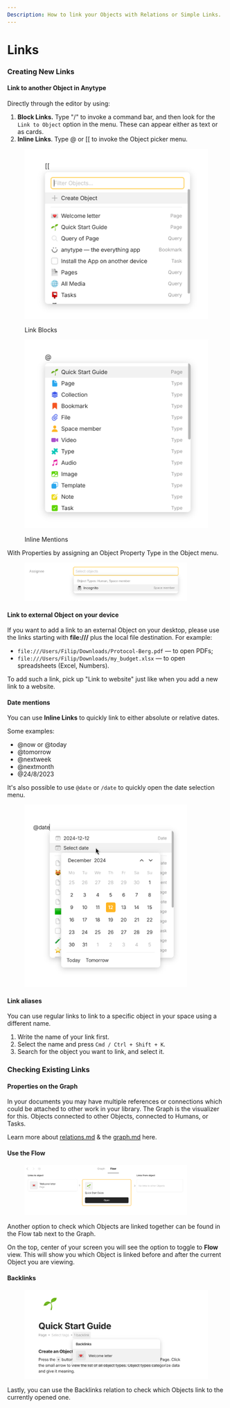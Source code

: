 ```yaml
---
Description: How to link your Objects with Relations or Simple Links.
---
```


# Links

### Creating New Links

#### Link to another Object in Anytype

Directly through the editor by using:

1. **Block Links.** Type "/" to invoke a command bar, and then look for the `Link to Object` option in the menu. These can appear either as text or as cards.
2. **Inline Links**. Type @ or \[\[ to invoke the Object picker menu.

<div><figure><img src="../../.gitbook/assets/image (17) (1).png" alt=""><figcaption><p>Link Blocks</p></figcaption></figure> <figure><img src="../../.gitbook/assets/image (18) (1).png" alt=""><figcaption><p>Inline Mentions</p></figcaption></figure></div>

With Properties by assigning an Object Property Type in the Object menu.

<figure><img src="../../.gitbook/assets/image (179).png" alt="" width="375"><figcaption></figcaption></figure>

#### Link to external Object on your device

If you want to add a link to an external Object on your desktop, please use the links starting with **file:///** plus the local file destination. For example:

* `file:///Users/Filip/Downloads/Protocol-Berg.pdf` — to open PDFs;
* `file:///Users/Filip/Downloads/my_budget.xlsx` — to open spreadsheets (Excel, Numbers).

To add such a link, pick up "Link to website" just like when you add a new link to a website.

#### Date mentions

You can use **Inline Links** to quickly link to either absolute or relative dates.

Some examples:

* @now or @today
* @tomorrow
* @nextweek
* @nextmonth
* @24/8/2023

It's also possible to use `@date` or `/date` to quickly open the date selection menu.

<figure><img src="../../.gitbook/assets/image (3) (1) (1) (1) (1).png" alt="" width="375"><figcaption></figcaption></figure>

#### Link aliases

You can use regular links to link to a specific object in your space using a different name.&#x20;

1. Write the name of your link first.
2. Select the name and press `Cmd / Ctrl + Shift + K`.
3. Search for the object you want to link, and select it.

### Checking Existing Links

#### Properties on the Graph

In your documents you may have multiple references or connections which could be attached to other work in your library. The Graph is the visualizer for this. Objects connected to other Objects, connected to Humans, or Tasks.

Learn more about [relations.md](../types/relations.md "mention") & the [graph.md](../../advanced/feature-list-by-platform/graph.md "mention") here.

#### Use the Flow

<figure><img src="../../.gitbook/assets/image (19) (1).png" alt="" width="375"><figcaption></figcaption></figure>

Another option to check which Objects are linked together can be found in the Flow tab next to the Graph.

On the top, center of your screen you will see the option to toggle to **Flow** view. This will show you which Object is linked before and after the current Object you are viewing.

#### &#x20;Backlinks

<figure><img src="../../.gitbook/assets/image (20) (1).png" alt="" width="563"><figcaption></figcaption></figure>

Lastly, you can use the Backlinks relation to check which Objects link to the currently opened one.&#x20;
